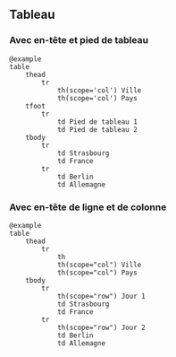 ## Tableau

### Avec en-tête et pied de tableau

    @example
    table
        thead
            tr
                th(scope='col') Ville
                th(scope='col') Pays
        tfoot
            tr
                td Pied de tableau 1
                td Pied de tableau 2
        tbody
            tr
                td Strasbourg
                td France
            tr
                td Berlin
                td Allemagne

### Avec en-tête de ligne et de colonne

    @example
    table
        thead
            tr
                th
                th(scope="col") Ville
                th(scope="col") Pays
        tbody
            tr
                th(scope="row") Jour 1
                td Strasbourg
                td France
            tr
                th(scope="row") Jour 2
                td Berlin
                td Allemagne
